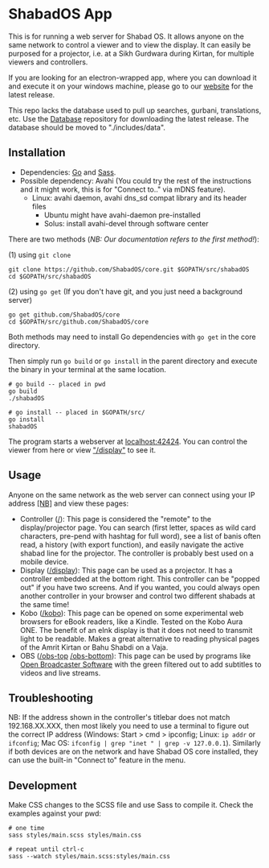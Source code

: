 # ShabadOS App
This is for running a web server for Shabad OS. It allows anyone on the same network to control a viewer and to view the display. It can easily be purposed for a projector, i.e. at a Sikh Gurdwara during Kirtan, for multiple viewers and controllers.

If you are looking for an electron-wrapped app, where you can download it and execute it on your windows machine, please go to our [website](https://shabados.com/) for the latest release.

This repo lacks the database used to pull up searches, gurbani, translations, etc. Use the [Database](https://github.com/ShabadOS/database) repository for downloading the latest release. The database should be moved to "./includes/data".

## Installation
* Dependencies: [Go](https://golang.org/) and [Sass](http://sass-lang.com/).
* Possible dependency: Avahi (You could try the rest of the instructions and it might work, this is for "Connect to.." via mDNS feature).
  * Linux: avahi daemon, avahi dns_sd compat library and its header files
    * Ubuntu might have avahi-daemon pre-installed
    * Solus: install avahi-devel through software center

There are two methods (*NB: Our documentation refers to the first method!*): 

(1) using `git clone`

    git clone https://github.com/ShabadOS/core.git $GOPATH/src/shabadOS
    cd $GOPATH/src/shabadOS
      
(2) using `go get` (If you don't have git, and you just need a background server)

    go get github.com/ShabadOS/core
    cd $GOPATH/src/github.com/ShabadOS/core
      
Both methods may need to install Go dependencies with `go get` in the core directory.

Then simply run `go build` or `go install` in the parent directory and execute the binary in your terminal at the same location.

    # go build -- placed in pwd
    go build
    ./shabadOS
      
    # go install -- placed in $GOPATH/src/
    go install
    shabadOS

The program starts a webserver at [localhost:42424](http://localhost:42424/). You can control the viewer from here or view ["/display"](http://localhost:42424/display) to see it.

## Usage

Anyone on the same network as the web server can connect using your IP address [[NB]](README.md#troubleshooting) and view these pages:
* Controller ([/](http://localhost:42424/)): This page is considered the "remote" to the display/projector page. You can search (first letter, spaces as wild card characters, pre-pend with hashtag for full word), see a list of banis often read, a history (with export function), and easily navigate the active shabad line for the projector. The controller is probably best used on a mobile device.
* Display ([/display](http://localhost:42424/display)): This page can be used as a projector. It has a controller embedded at the bottom right. This controller can be "popped out" if you have two screens. And if you wanted, you could always open another controller in your browser and control two different shabads at the same time!
* Kobo ([/kobo](http://localhost:42424/kobo)): This page can be opened on some experimental web browsers for eBook readers, like a Kindle. Tested on the Kobo Aura ONE. The benefit of an eInk display is that it does not need to transmit light to be readable. Makes a great alternative to reading physical pages of the Amrit Kirtan or Bahu Shabdi on a Vaja.
* OBS ([/obs-top](http://localhost:42424/obs-top) [/obs-bottom](http://localhost:42424/obs-bottom)): This page can be used by programs like [Open Broadcaster Software](https://obsproject.com/) with the green filtered out to add subtitles to videos and live streams.

## Troubleshooting

NB: If the address shown in the controller's titlebar does not match 192.168.XX.XXX, then most likely you need to use a terminal to figure out the correct IP address (Windows: Start > cmd > ipconfig; Linux: `ip addr` or `ifconfig`; Mac OS: `ifconfig | grep "inet " | grep -v 127.0.0.1`). Similarly if both devices are on the network and have Shabad OS core installed, they can use the built-in "Connect to" feature in the menu.

## Development

Make CSS changes to the SCSS file and use Sass to compile it. Check the examples against your pwd:

    # one time
    sass styles/main.scss styles/main.css
    
    # repeat until ctrl-c
    sass --watch styles/main.scss:styles/main.css
